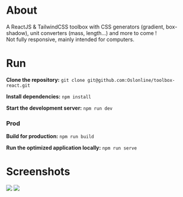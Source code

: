 # About

A ReactJS & TailwindCSS toolbox with CSS generators (gradient, box-shadow), unit converters (mass, length...) and more to come !
<br>
Not fully responsive, mainly intended for computers.
<br>

# Run

**Clone the repository:**
`git clone git@github.com:Oslonline/toolbox-react.git`

**Install dependencies:**
`npm install`

**Start the development server:**
`npm run dev`

### Prod
**Build for production:**
`npm run build`

**Run the optimized application locally:**
`npm run serve`

# Screenshots
<img src="https://oslo418.com/meow/screens/toolbox-1.png"/>
<img src="https://oslo418.com/meow/screens/toolbox-2.png"/>


